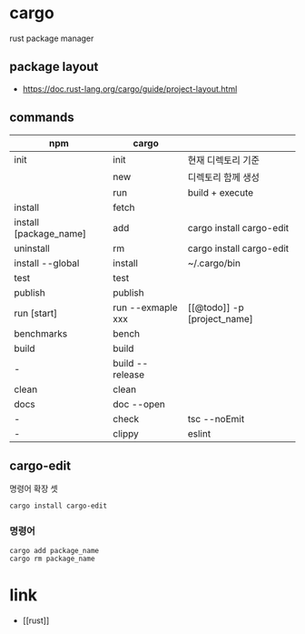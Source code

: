 # cargo
rust package manager

## package layout
- https://doc.rust-lang.org/cargo/guide/project-layout.html

## commands
| npm                    | cargo             |                             |
|------------------------|-------------------|-----------------------------|
| init                   | init              | 현재 디렉토리 기준          |
|                        | new               | 디렉토리 함께 생성          |
|                        | run               | build + execute             |
| install                | fetch             |                             |
| install [package_name] | add               | cargo install cargo-edit    |
| uninstall              | rm                | cargo install cargo-edit    |
| install --global       | install           | ~/.cargo/bin                |
| test                   | test              |                             |
| publish                | publish           |                             |
| run [start]            | run --exmaple xxx | [[@todo]] -p [project_name] |
| benchmarks             | bench             |                             |
| build                  | build             |                             |
| -                      | build --release   |                             |
| clean                  | clean             |                             |
| docs                   | doc --open        |                             |
| -                      | check             | tsc --noEmit                |
| -                      | clippy            | eslint                      |

## cargo-edit
명령어 확장 셋
```sh
cargo install cargo-edit
```

### 명령어
```sh
cargo add package_name
cargo rm package_name
```

# link
- [[rust]]
